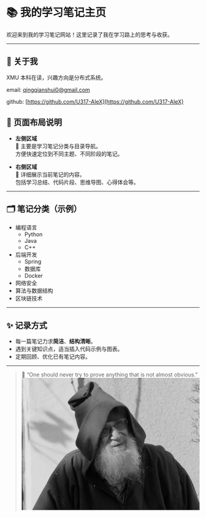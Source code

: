 # 📚 我的学习笔记主页

欢迎来到我的学习笔记网站！这里记录了我在学习路上的思考与收获。

---

## 🔗 关于我
XMU 本科在读，兴趣方向是分布式系统。

email: [qingqianshui0@gmail.com](qingqianshui0@gmail.com)

github: [https://github.com/U317-AleX](https://github.com/U317-AleX)

## 🧭 页面布局说明

- **左侧区域**  
  📂 主要是学习笔记分类与目录导航。  
  方便快速定位到不同主题、不同阶段的笔记。

- **右侧区域**  
  📝 详细展示当前笔记的内容。  
  包括学习总结、代码片段、思维导图、心得体会等。

---

## 🗂️ 笔记分类（示例）

- 编程语言
  - Python
  - Java
  - C++
- 后端开发
  - Spring
  - 数据库
  - Docker
- 网络安全
- 算法与数据结构
- 区块链技术

---

## ✨ 记录方式

- 每一篇笔记力求**简洁**、**结构清晰**。
- 遇到关键知识点，适当插入代码示例与图表。
- 定期回顾、优化已有笔记内容。

---

> 🌟 “One should never try to prove anything that is not almost obvious.”
> ![Grothendieck](img/grothendieck.jpg)
